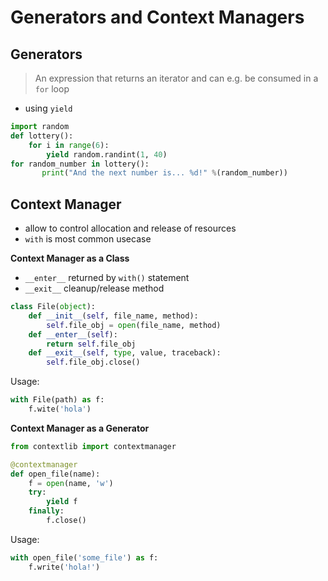 # Generators and Context Managers





## Generators

> An expression that returns an iterator and can e.g. be consumed in a `for` loop

- using `yield`

```python
import random
def lottery():
    for i in range(6):
        yield random.randint(1, 40)
for random_number in lottery():
       print("And the next number is... %d!" %(random_number))
```



## 





## Context Manager

- allow to control allocation and release of resources
- `with` is most common usecase



**Context Manager as a Class**

- `__enter__` returned by `with()` statement 
- `__exit__` cleanup/release method

```python
class File(object):
    def __init__(self, file_name, method):
        self.file_obj = open(file_name, method)
    def __enter__(self):
        return self.file_obj
    def __exit__(self, type, value, traceback):
        self.file_obj.close()
```

Usage:

```python
with File(path) as f:
    f.wite('hola')
```

**Context Manager as a Generator**

```python
from contextlib import contextmanager

@contextmanager
def open_file(name):
    f = open(name, 'w')
    try:
        yield f
    finally:
        f.close()
```

Usage:

```python
with open_file('some_file') as f:
    f.write('hola!')
```

